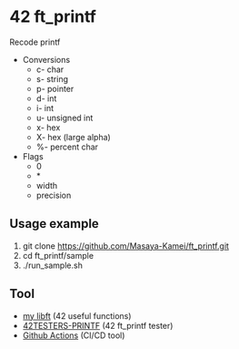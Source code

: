 # 42 ft_printf

Recode printf

- Conversions
  - c- char
  - s- string
  - p- pointer
  - d- int
  - i- int
  - u- unsigned int
  - x- hex
  - X- hex (large alpha)
  - %- percent char
- Flags
  - 0
  - \*
  - width
  - precision

## Usage example

1. git clone https://github.com/Masaya-Kamei/ft_printf.git
2. cd ft_printf/sample
3. ./run_sample.sh

## Tool
- [my libft](https://github.com/Masaya-Kamei/libft) (42 useful functions)
- [42TESTERS-PRINTF](https://github.com/Mazoise/42TESTERS-PRINTF) (42 ft_printf tester)
- [Github Actions](https://docs.github.com/ja/actions) (CI/CD tool)
